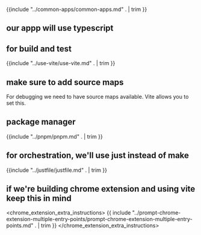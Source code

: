 {{include "../common-apps/common-apps.md" . | trim }}

## our appp will use typescript

## for build and test

{{include "../use-vite/use-vite.md" . | trim }}

## make sure to add source maps

For debugging we need to have source maps available. Vite allows you to set this.

## package manager

{{include "../pnpm/pnpm.md" . | trim }}

## for orchestration, we'll use just instead of make

{{include "../justfile/justfile.md" . | trim }}

## if we're building chrome extension and using vite keep this in mind

<chrome_extension_extra_instructions>
{{ include "../prompt-chrome-extension-multiple-entry-points/prompt-chrome-extension-multiple-entry-points.md" . | trim }}
</chrome_extension_extra_instructions>
